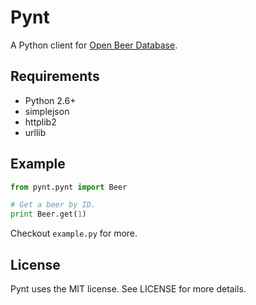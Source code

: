 # Pynt

A Python client for [Open Beer Database](https://github.com/tristandunn/openbeerdatabase).

## Requirements

* Python 2.6+
* simplejson
* httplib2
* urllib

## Example

~~~ python
from pynt.pynt import Beer

# Get a beer by ID.
print Beer.get(1)
~~~

Checkout `example.py` for more.

## License

Pynt uses the MIT license. See LICENSE for more details.

